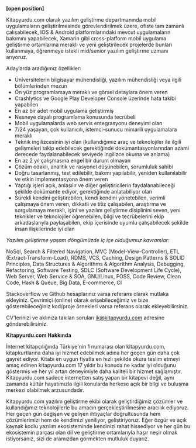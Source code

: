 **[open position]**

Kitapyurdu.com olarak yazılım geliştirme departmanında mobil uygulamaların geliştirilmesinde görevlendirilmek üzere,
ofiste tam zamanlı çalışabilecek, IOS & Android platformlarındaki mevcut uygulamaların bakımını yapabilecek,
Xamarin gibi cross-platform mobil uygulama geliştirme ortamlarına meraklı ve yeni geliştirilecek projelerde bunları
kullanmaya, öğrenmeye istekli mid/senior yazılım geliştirme uzmanı arıyoruz.

Adaylarda aradığımız özellikler:

* Üniversitelerin bilgisayar mühendisliği, yazılım mühendisliği veya ilgili bölümlerinden mezun
* Ön yüz programlamaya meraklı ve görsel detaylara önem veren
* Crashlytics ve Google Play Developer Console üzerinde hata takibi yapabilen
* En az bir adet mobil uygulama geliştirmiş
* Nesneye dayalı programlama konusunda tecrübeli
* Mobil uygulamalarda web servis entegrasyonu deneyimi olan
* 7/24 yaşayan, çok kullanıcılı, istemci-sunucu mimarili uygulamalara meraklı
* Teknik ingilizcesinin iyi olan (kullandığımız araç ve teknolojiler ile ilgili gelişmeleri takip edebilecek gerektiğinde
dokümantasyonlarından azami derecede faydalanabilecek seviyede ingilizce okuma ve anlama)
* En az 2 yıl çalışmasına engel bir durum olmayan
* Çözüm odaklı, analitik ve rasyonel düşünebilen, sorumluluk sahibi
* Doğru tasarlanmış, test edilebilir, bakımı yapılabilir, yeniden kullanılabilir ve etkin implementasyona önem veren
* Yaptığı işleri açık, anlaşılır ve diğer geliştiricilerin faydalanabileceği şekilde dokümante ediyor, gerektiğinde anlatabiliyor olan
* Sürekli kendini geliştirebilen, kendi kendini yönetebilen, verimli çalışmaya önem veren, dikkatli ve titiz çalışabilen,
araştırma ve sorgulamaya meraklı, işini ve yazılım geliştirme disiplinini seven, yeni teknikler ve teknolojiler öğrenebilen,
bilgi ve tecrübelerini ekip arkadaşlarıyla paylaşabilen, ekip içerisinde uyumlu çalışabilecek şekilde insan ilişkilerinde iyi olan


*Yazılım geliştirme yaşam döngümüzde iç içe olduğumuz kavramlar:*

NoSql, Search & Filtered Navigation, MVC (Model-View-Controller), ETL (Extract-Transform-Load), RDMS, VCS, Caching,
Design Patterns & SOLID Principles, Data Structures & Algorithms & Algorithm Analysis, Debugging, Refactoring, Software Testing,
SDLC (Software Development Life Cycle), Web Server, Web Service & SOA, GNU/Linux, FOSS, Code Review, Clean Code,
Hash & Queue, Big Data, E-commerce, CI

Stackoverflow ve Github hesaplarınız varsa referans olarak mutlaka ekleyiniz.
Çevrimiçi (online) olarak erişebileceğimiz ve bize gösterebileceğiniz kod/proje
örnekleri varsa referans olarak ekleyebilirsiniz.

CV'lerinizi ve aklınıza takılan soruları ik@kitapyurdu.com adresine gönderebilirsiniz.

**Kitapyurdu.com Hakkında**

İnternet kitapçılığında Türkiye'nin 1 numarası olan kitapyurdu.com, kitapkurtlarına daha iyi hizmet edebilmek adına
her geçen gün daha çok gayret ediyor. Kitabı en uygun fiyatla en hızlı şekilde okura teslim etmeyi amaç edinen kitapyurdu.com
17 yıldır bu konuda ne kadar iyi olduğunu göstermiş ve her yıl artan deneyimiyle daha kaliteli bir hizmet sağlamıştır.
Kitapyurdu.com sadece internetten satış yapan bir kitapevi değil, aynı zamanda kültür hayatımızla ilgili konularda herkese açık
bir bilgi ve buluşma merkezi olabilmek arzusundadır.

Kitapyurdu.com yazılım geliştirme ekibi olarak geliştirdiğimiz çözümler ve kullandığımız teknolojilerle bu amacın gerçekleştirilmesine
aracılık ediyoruz. Her geçen gün değişen ve gelişen ihtiyaçlar doğrultusunda hem çözümlerimizi hem de kendimizi yeniliyor, geliştiriyoruz.
Eğer özgür ve açık kaynak kodlu yazılım ekosisteminde kendinizi rahat hissediyor ve her gün bu ekosistemin parçası olan dil
ve geliştirme ortamlarıyla haşır neşir olmak istiyorsanız, sizi de aramızdan görmekten mutluluk duyarız.
